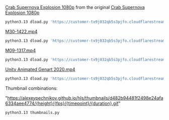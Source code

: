 [Crab Supernova Explosion 1080p](https://alexeypechnikov.github.io/hls/d482b94481f2498e24afa6334aee4774/manifest/video.m3u8) from the original [Crab Supernova Explosion 1080p](https://www.google.com/search?client=safari&rls=en&q=aysiMbgml5g&ie=UTF-8&oe=UTF-8)

```bash
python3.13 dload.py 'https://customer-tx9j032qb5s3pjfo.cloudflarestream.com/d482b94481f2498e24afa6334aee4774/manifest/video.m3u8'
```

[M30-1422.mp4](https://alexeypechnikov.github.io/hls/8808758235954443491f3f5c4cc7996e/manifest/video.m3u)

```bash
python3.13 dload.py 'https://customer-tx9j032qb5s3pjfo.cloudflarestream.com/8808758235954443491f3f5c4cc7996e/manifest/video.m3u8'
```

[M09-1317.mp4](https://alexeypechnikov.github.io/hls/beab112a0b06f0769596f6b362e5de45/manifest/video.m3u8)

```bash
python3.13 dload.py 'https://customer-tx9j032qb5s3pjfo.cloudflarestream.com/beab112a0b06f0769596f6b362e5de45/manifest/video.m3u8'
```

[Unity Animated Genart 2020.mp4](https://alexeypechnikov.github.io/hls/06f477b16a703167532377b99afe9f11/manifest/video.m3u)

```bash
python3.13 dload.py 'https://customer-tx9j032qb5s3pjfo.cloudflarestream.com/06f477b16a703167532377b99afe9f11/manifest/video.m3u8'
```

Thumbnail combinations:

"https://alexeypechnikov.github.io/hls/thumbnails/d482b94481f2498e24afa6334aee4774/{height}/{fps}/{timepoint}/{duration}.gif"

```bash
python3.13 thumbnails.py
```

